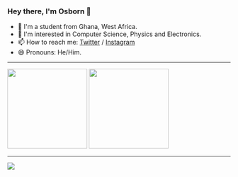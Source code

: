 ### Hey there, I'm Osborn 👋

- 🔭 I'm a student from Ghana, West Africa.
- 🦿 I'm interested in Computer Science, Physics and Electronics.
- 📫 How to reach me: [Twitter](https://www.x.com/_vinci233) / [Instagram](https://www.instagram.com/_v.inci)
- 😄 Pronouns: He/Him.
<hr>

<div>
 <img height="180em" src="https://github-readme-stats-git-masterrstaa-rickstaa.vercel.app/api?username=osborngh&layout=compact&show_icons=true&theme=dark" />
 <img height="180em" src="https://github-readme-stats-git-masterrstaa-rickstaa.vercel.app/api/top-langs/?username=osborngh&layout=compact&langs_count=6&theme=dark&hide=css,scss,html,tex,makefile" />
</div>
<hr>

![](https://komarev.com/ghpvc/?username=osborngh)
